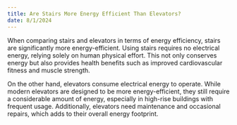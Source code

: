 ```yaml
---
title: Are Stairs More Energy Efficient Than Elevators?
date: 8/1/2024
---
```


When comparing stairs and elevators in terms of energy efficiency, stairs are significantly more energy-efficient. Using stairs requires no electrical energy, relying solely on human physical effort. This not only conserves energy but also provides health benefits such as improved cardiovascular fitness and muscle strength.

On the other hand, elevators consume electrical energy to operate. While modern elevators are designed to be more energy-efficient, they still require a considerable amount of energy, especially in high-rise buildings with frequent usage. Additionally, elevators need maintenance and occasional repairs, which adds to their overall energy footprint.